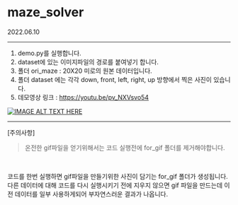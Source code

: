 # maze_solver
2022.06.10
___
1. demo.py를 실행합니다.
2. dataset에 있는 이미지파일의 경로를 붙여넣기 합니다.
3. 폴더 ori_maze : 20X20 미로의 원본 데이터입니다.
4. 폴더 dataset 에는 각각 down, front, left, right, up 방향에서 찍은 사진이 있습니다.
5. 데모영상 링크 : https://youtu.be/pv_NXVsvo54
  
  [![IMAGE ALT TEXT HERE](https://img.youtube.com/vi/pv_NXVsvo54/0.jpg)](https://www.youtube.com/watch?v=pv_NXVsvo54)


___

[주의사항]  
> 온전한 gif파일을 얻기위해서는 코드 실행전에 for_gif 폴더를 제거해야합니다.  
</br>

코드를 한번 실행하면 gif파일을 만들기위한 사진이 담기는 for_gif 폴더가 생성됩니다.  
다른 데이터에 대해 코드를 다시 실행시키기 전에 지우지 않으면 gif 파일을 만드는데 이전 데이터를 일부 사용하게되어 부자연스러운 결과가 나옵니다.  

